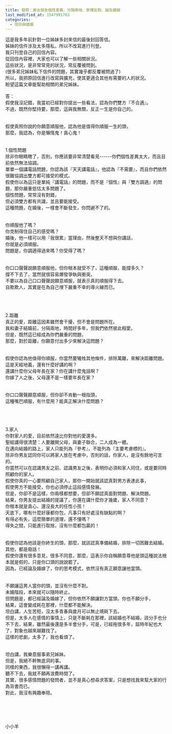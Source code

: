 ```yaml
---
title: 發問：男女朋友個性差異、分隔兩地、家裡反對、論及婚嫁
last_modified_at: 1547991763
categories:
  - 信仰與婚姻
---
```


這是我多年前針對一位姊妹多封來信的最後封回答信。<br>姊妹的信件涉及太多隱私，所以不改寫進行刊登。<br>我只刊登自己的回信內容。<br>從回信內容裡，大家也可以了解一些相關狀況。<br>這些狀況，是非常常見的狀況，常反覆被問到。<br>(很多弟兄姊妹私下信件的問題，其實幾乎都反覆被問過了)<br>所以，我把原回信進行改寫與擴充，使其更適合其他有需要的人的狀況。<br>盼望這篇文章能幫助相關的弟兄姊妹。<br><!--more--><br>答：<br>假使我沒記錯，我當初已經對你提出一些看法，認為你們雙方『不合適』。<br>不過，既然你堅持要，那麼，這與我無關，反正一生是你自己的。<br> <br><br>假使真照你說的你願意順服他，認為他是值得你順服一生的頭，<br>那麼，我認為，你是懶惰鬼！貪心鬼！<br> <br><br>1.個性問題<br>除非你眼睛瞎了，否則，你應該要非常清楚看見------你們個性差異太大，而且目前依然無法協調。<br>單單一個講電話問題，你認為該『天天講電話』，他認為『不需要』，而且你們依然很難協調出雙方都可接受的模式。<br>假使你以為這只是單純『講電話』的問題，而不是『個性』與『雙方調適』的問題，那你嚴重低估太多問題了。<br>個性問題，常常沒有對錯，<br>但必須雙方都有共識，並且要能接受。<br>這種問題，在婚後，一樣會不斷發生，你閃避不了的。<br> <br><br>你順服他了嗎？<br>你克制得住自己的感受嗎？<br>婚後，他一樣可以用『我很累』當理由，然後整天不想與你講話，<br>你就是必須順服。<br>問題是，你調適得過來嗎？你受得了嗎？<br><br><br>你口口聲聲說願意順服他，但你根本就受不了，這種順服，能撐多久？<br>撐不下去了，當然就很容易爆發爭執與衝突。<br>不要以為自己口口聲聲說願意順服，就表示真的順服得下去。<br>自欺欺人，其實是在為自己埋下嚴重不幸的導火線而已。<br><br> <br><br> <br>2.距離<br>真正的愛，距離這因素雖然會干擾，但不會是問題所在。<br>我和妻子結婚前，分隔兩地，時間好多年，但我們依然彼此相愛。<br>但是，既然這已經成為你們嚴重的問題，<br>那麼，對於距離，你願意付出多少來解決這問題？<br><br><br>假使你認為他值得你順服，你當然要犧牲其他條件，排除萬難，來解決距離問題。<br>這是天經地義，還有什麼好講的啊？<br>還講什麼你父母年長在家？你在講什麼鬼話啊？<br>你嫁了人之後，父母還不是一樣要年長在家？<br><br><br>你口口聲聲願意順服，但你卻不肯動一根指頭，<br>這種嘴巴順服，有什麼用？能真正解決什麼問題？<br> <br> <br><br><br>3.家人<br>你對家人的愛，目前依然遠比你對他的愛還多。<br>聖經講得很清楚：人要離開父母，與妻子聯合，二人成為一體。<br>在邁向結婚的路上，家人只能列為『參考』，不能列為『主要考慮標的』。<br>除非你男友認同你可以將家人放在考慮中，否則的話，你家人，是沒有餘地可言的。<br>你當然可以在認識男友之前、認識男友之後，表明你必須和家人同住，或是要同時照顧你的家人。<br>假使你真的一心要照顧自己家人，那你一開始就該認真對男方表達此事，<br>假使男方不能接受，你也必須停止這段感情發展。<br>但是，你卻不是這樣，你兩樣都想要，但卻不願認真面對問題、解決問題。<br>結果，你男友提出結婚的提議了，你還在講什麼你才幾歲，家人不同意？<br>你根本就是貪心、還沒長大的任性小孩！<br>天底下，哪有什麼好康都你包，凡事只有好處沒有缺點的啊？<br>有得必有失，這麼簡單的道理，還不懂嗎？<br>得失之間，只能進行取捨，沒有什麼都包贏的！<br> <br> <br>假使你認為他該是你終生的頭，那麼，就該認真準備結婚，排除一切困難去結婚。<br>其他，都是廢話！<br>假使你還有很多意見，很多不同意，那麼，這表示你自稱願意尊他是頭這種說法根本就是假的，只是你口頭的說說罷了。<br>因為，已經論及婚嫁了，你的思考模式，依然沒有真正願意讓他當頭。<br> <br><br>不願讓這男人當你的頭，並沒有什麼不對。<br>未婚階段，本來就可以隨時終止。<br>但問題是，都已經論及婚嫁了，但你依然不願讓對方當頭，你也不願分手，<br>結果，這會變成耗在那裡，什麼都不能解決。<br>坦白講，人生苦短，沒太多青春與歲月可以無止境耗下去。<br>但是，太多人在感情的事情上，只是不斷耗在那裡，該結婚也不結婚，該分手也分不下去，結果，雖然最後還是多半會分手，可是，已經拖很多年，屆時年紀也大了，對象也越來越難找了。<br>這樣的悲劇，太多了，我也看煩了。<br><br><br>坦白講，我樂意服事弟兄姊妹。<br>但是，我絕不幹無底洞的事。<br>同樣的東西，我很懶得一講再講。<br>聽不下去，我就不願再浪費時間了。<br>其實，很多感情問題的發問者，並不是真心想尋求答案，只是想找我來幫大家的行為背書而已。<br>對此，我沒有興趣奉陪。<br><br> <br><br><br><br>小小羊<br> <br> <br><br><br><br><br><br><br> <br><br>
